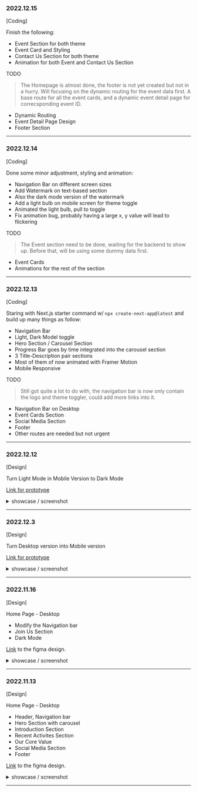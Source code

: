 ### 2022.12.15
[Coding]

Finish the following:
- Event Section for both theme
- Event Card and Styling
- Contact Us Section for both theme
- Animation for both Event and Contact Us Section

TODO
> The Homepage is almost done, the footer is not yet created but not in a hurry. Will focusing on the dynamic routing for the event data first. A base route for all the event cards, and a dynamic event detail page for correcsponding event ID.
- Dynamic Routing
- Event Detail Page Design
- Footer Section

---

### 2022.12.14
[Coding]

Done some minor adjustment, styling and animation:
- Navigation Bar on different screen sizes
- Add Watermark on text-based section
- Also the dark mode version of the watermark
- Add a light bulb on mobile screen for theme toggle
- Animated the light bulb, pull to toggle
- Fix animation bug, probably having a large x, y value will lead to flickering

TODO
> The Event section need to be done, waiting for the backend to show up. Before that, will be using some dummy data first.
- Event Cards
- Animations for the rest of the section

---

### 2022.12.13
[Coding]

Staring with Next.js starter command w/ `npx create-next-app@latest` and build up many things as follow:
- Navigation Bar 
- Light, Dark Model toggle
- Hero Section / Carousel Section
- Progress Bar goes by time integrated into the carousel section
- 3 Title-Description pair sections
- Most of them of now animated with Framer Motion
- Mobile Responsive

TODO
> Still got quite a lot to do with, the navigation bar is now only contain the logo and theme toggler, could add more links into it.
- Navigation Bar on Desktop
- Event Cards Section
- Social Media Section
- Footer
- Other routes are needed but not urgent

---

### 2022.12.12
[Design]

Turn Light Mode in Mobile Version to Dark Mode

[Link for prototype](https://www.figma.com/proto/9ZtJNV3Bs1El4e9A2OqxH3/CPS-Website?page-id=281%3A2&node-id=281%3A3&viewport=771%2C2649%2C1.15&scaling=min-zoom)

<details>
  <summary>showcase / screenshot</summary>
  
  <p align="center">
    <img src="https://user-images.githubusercontent.com/82365010/207060264-6cc238c3-7049-45c2-b635-e602282b31fc.png">
  </p>
</details>

---

### 2022.12.3
[Design]

Turn Desktop version into Mobile version

[Link for prototype](https://www.figma.com/proto/9ZtJNV3Bs1El4e9A2OqxH3/CPS-Website?page-id=226%3A199&node-id=226%3A200&viewport=782%2C513%2C0.19&scaling=min-zoom)

<details>
  <summary>showcase / screenshot</summary>
  
  <p align="center">
    <img src="https://user-images.githubusercontent.com/82365010/205448451-aed91288-80c5-4f18-bc0a-3f0e448c6461.png">
  </p>
</details>

---

### 2022.11.16
[Design]

Home Page - Desktop
- Modify the Navigation bar
- Join Us Section
- Dark Mode

[Link](https://www.figma.com/proto/9ZtJNV3Bs1El4e9A2OqxH3/CPS-Website?page-id=85%3A61&node-id=85%3A62&viewport=458%2C407%2C0.2&scaling=min-zoom) to the figma design.

<details>
  <summary>showcase / screenshot</summary>

![HomePage-desktop-dark](https://user-images.githubusercontent.com/82365010/202089186-4f0a906c-6a90-4e9d-8b92-d3889f496bc3.png)

</details>

---

### 2022.11.13
[Design]

Home Page - Desktop
- Header, Navigation bar
- Hero Section with carousel
- Introduction Section
- Recent Activites Section
- Our Core Value
- Social Media Section
- Footer

[Link](https://www.figma.com/file/9ZtJNV3Bs1El4e9A2OqxH3/CPS-Website?node-id=1%3A41&t=PYeIcZGmrOTEChjH-1) to the figma design.

<details>
  <summary>showcase / screenshot</summary>
  
![HomePage-desktop](https://user-images.githubusercontent.com/82365010/201516942-0e4df0f1-eafe-4ee0-b1b6-796ff0538904.png)

</details>

---
